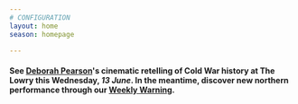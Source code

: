 ```yaml
---
# CONFIGURATION
layout: home
season: homepage

---
```

#### See [Deborah Pearson](/current/2018-springsummer/pearson)'s cinematic retelling of Cold War history at The Lowry this Wednesday, *13 June*. In the meantime, discover new northern performance through our <a href="http://wordofwarning.posthaven.com" target="_blank">Weekly Warning</a>.
